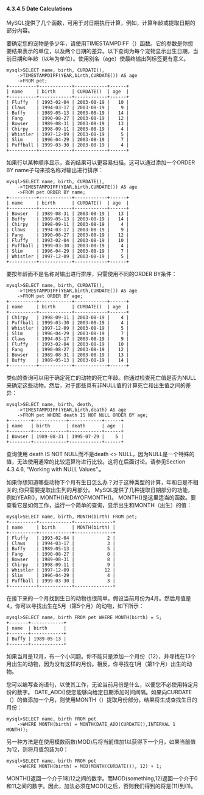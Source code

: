 #### 4.3.4.5 Date Calculations

MySQL提供了几个函数，可用于对日期执行计算，例如，计算年龄或提取日期的部分内容。

要确定您的宠物是多少年，请使用TIMESTAMPDIFF（）函数。它的参数是你想要结果表示的单位，以及两个日期的差异。以下查询为每个宠物显示出生日期，当前日期和年龄（以年为单位）。使用别名（age）使最终输出列标签更有意义。

```
mysql>SELECT name, birth, CURDATE(),
    ->TIMESTAMPDIFF(YEAR,birth,CURDATE()) AS age
    ->FROM pet;
+----------+------------+------------+------+
| name     | birth      | CURDATE()  | age  |
+----------+------------+------------+------+
| Fluffy   | 1993-02-04 | 2003-08-19 |   10 |
| Claws    | 1994-03-17 | 2003-08-19 |    9 |
| Buffy    | 1989-05-13 | 2003-08-19 |   14 |
| Fang     | 1990-08-27 | 2003-08-19 |   12 |
| Bowser   | 1989-08-31 | 2003-08-19 |   13 |
| Chirpy   | 1998-09-11 | 2003-08-19 |    4 |
| Whistler | 1997-12-09 | 2003-08-19 |    5 |
| Slim     | 1996-04-29 | 2003-08-19 |    7 |
| Puffball | 1999-03-30 | 2003-08-19 |    4 |
+----------+------------+------------+------+
```

如果行以某种顺序显示，查询结果可以更容易扫描。这可以通过添加一个ORDER BY name子句来按名称对输出进行排序：

```
mysql>SELECT name, birth, CURDATE(),
    ->TIMESTAMPDIFF(YEAR,birth,CURDATE()) AS age
    ->FROM pet ORDER BY name;
+----------+------------+------------+------+
| name     | birth      | CURDATE()  | age  |
+----------+------------+------------+------+
| Bowser   | 1989-08-31 | 2003-08-19 |   13 |
| Buffy    | 1989-05-13 | 2003-08-19 |   14 |
| Chirpy   | 1998-09-11 | 2003-08-19 |    4 |
| Claws    | 1994-03-17 | 2003-08-19 |    9 |
| Fang     | 1990-08-27 | 2003-08-19 |   12 |
| Fluffy   | 1993-02-04 | 2003-08-19 |   10 |
| Puffball | 1999-03-30 | 2003-08-19 |    4 |
| Slim     | 1996-04-29 | 2003-08-19 |    7 |
| Whistler | 1997-12-09 | 2003-08-19 |    5 |
+----------+------------+------------+------+
```

要按年龄而不是名称对输出进行排序，只需使用不同的ORDER BY条件：

```
mysql>SELECT name, birth, CURDATE(),
    ->TIMESTAMPDIFF(YEAR,birth,CURDATE()) AS age
    ->FROM pet ORDER BY age;
+----------+------------+------------+------+
| name     | birth      | CURDATE()  | age  |
+----------+------------+------------+------+
| Chirpy   | 1998-09-11 | 2003-08-19 |    4 |
| Puffball | 1999-03-30 | 2003-08-19 |    4 |
| Whistler | 1997-12-09 | 2003-08-19 |    5 |
| Slim     | 1996-04-29 | 2003-08-19 |    7 |
| Claws    | 1994-03-17 | 2003-08-19 |    9 |
| Fluffy   | 1993-02-04 | 2003-08-19 |   10 |
| Fang     | 1990-08-27 | 2003-08-19 |   12 |
| Bowser   | 1989-08-31 | 2003-08-19 |   13 |
| Buffy    | 1989-05-13 | 2003-08-19 |   14 |
+----------+------------+------------+------+
```

类似的查询可以用于确定死亡的动物的死亡年龄。你通过检查死亡值是否为NULL来确定这些动物。然后，对于那些具有非NULL值的计算死亡和出生值之间的差异：

```
mysql>SELECT name, birth, death,
    ->TIMESTAMPDIFF(YEAR,birth,death) AS age
    ->FROM pet WHERE death IS NOT NULL ORDER BY age;
+--------+------------+------------+------+
| name   | birth      | death      | age  |
+--------+------------+------------+------+
| Bowser | 1989-08-31 | 1995-07-29 |    5 |
+--------+------------+------------+------+
```

查询使用 death IS NOT NULL而不是death &lt;&gt; NULL，因为NULL是一个特殊的值，无法使用通常的比较运算符进行比较。这将在后面讨论。请参见Section 4.3.4.6, “Working with NULL Values”.。

如果你想知道哪些动物下个月有生日怎么办？对于这种类型的计算，年和日是不相关的;你只需要提取出生列的月部分。 MySQL提供了几种提取日期部分的功能，例如YEAR\(\)，MONTH\(\)和DAYOFMONTH\(\)。 MONTH\(\)是这里适当的函数。要查看它是如何工作，运行一个简单的查询，显示出生和MONTH（出生）的值：

```
mysql>SELECT name, birth, MONTH(birth) FROM pet;
+----------+------------+--------------+
| name     | birth      | MONTH(birth) |
+----------+------------+--------------+
| Fluffy   | 1993-02-04 |            2 |
| Claws    | 1994-03-17 |            3 |
| Buffy    | 1989-05-13 |            5 |
| Fang     | 1990-08-27 |            8 |
| Bowser   | 1989-08-31 |            8 |
| Chirpy   | 1998-09-11 |            9 |
| Whistler | 1997-12-09 |           12 |
| Slim     | 1996-04-29 |            4 |
| Puffball | 1999-03-30 |            3 |
+----------+------------+--------------+
```

在接下来的一个月找到生日的动物也很简单。假设当前月份为4月。然后月值是4，你可以寻找出生在5月（第5个月）的动物，如下所示：

```
mysql>SELECT name, birth FROM pet WHERE MONTH(birth) = 5;
+-------+------------+
| name  | birth      |
+-------+------------+
| Buffy | 1989-05-13 |
+-------+------------+
```

如果当月是12月，有一个小问题。你不能只是添加一个月份（12），并寻找在13个月出生的动物，因为没有这样的月份。相反，你寻找在1月（第1个月）出生的动物。

您可以编写查询语句，以使其工作，无论当前月份是什么，以便您不必使用特定月份的数字。 DATE\_ADD\(\)使您能够向给定日期添加时间间隔。如果向CURDATE（）的值添加一个月，则使用MONTH（）提取月份部分，结果将生成查找生日的月份：

```
mysql>SELECT name, birth FROM pet
    ->WHERE MONTH(birth) = MONTH(DATE_ADD(CURDATE(),INTERVAL 1 MONTH));
```

另一种方法是在使用模数函数\(MOD\)后将当前值加1以获得下一个月，如果当前值为12，则将月值包装为0：

```
mysql>SELECT name, birth FROM pet
    ->WHERE MONTH(birth) = MOD(MONTH(CURDATE()), 12) + 1;
```

MONTH\(\)返回一个介于1和12之间的数字。而MOD\(something,12\)返回一个介于0和11之间的数字。因此，加法必须在MOD\(\)之后，否则我们得到的将是\(11\)到\(1\)。

